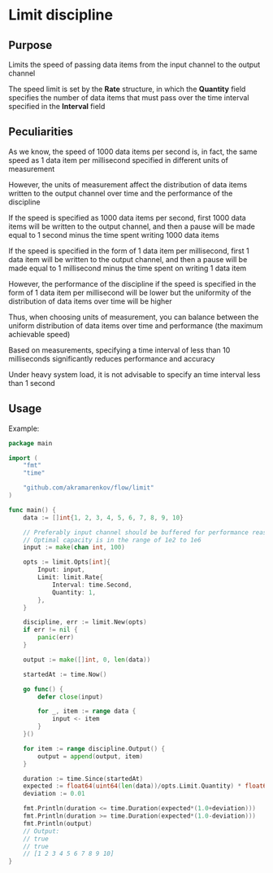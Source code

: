# Limit discipline

## Purpose

Limits the speed of passing data items from the input channel to the output
 channel

The speed limit is set by the **Rate** structure, in which the **Quantity**
 field specifies the number of data items that must pass over the time
 interval specified in the **Interval** field

## Peculiarities

As we know, the speed of 1000 data items per second is, in fact, the same
 speed as 1 data item per millisecond specified in different units of
 measurement

However, the units of measurement affect the distribution of data items
 written to the output channel over time and the performance of the discipline

If the speed is specified as 1000 data items per second, first 1000 data items
 will be written to the output channel, and then a pause will be made equal
 to 1 second minus the time spent writing 1000 data items

If the speed is specified in the form of 1 data item per millisecond, first 1
 data item will be written to the output channel, and then a pause will be
 made equal to 1 millisecond minus the time spent on writing 1 data item

However, the performance of the discipline if the speed is specified in the
 form of 1 data item per millisecond will be lower but the uniformity of the
 distribution of data items over time will be higher

Thus, when choosing units of measurement, you can balance between the uniform
 distribution of data items over time and performance (the maximum achievable
 speed)

Based on measurements, specifying a time interval of less than 10 milliseconds
 significantly reduces performance and accuracy

Under heavy system load, it is not advisable to specify an time interval less
 than 1 second

## Usage

Example:

```go
package main

import (
    "fmt"
    "time"

    "github.com/akramarenkov/flow/limit"
)

func main() {
    data := []int{1, 2, 3, 4, 5, 6, 7, 8, 9, 10}

    // Preferably input channel should be buffered for performance reasons.
    // Optimal capacity is in the range of 1e2 to 1e6
    input := make(chan int, 100)

    opts := limit.Opts[int]{
        Input: input,
        Limit: limit.Rate{
            Interval: time.Second,
            Quantity: 1,
        },
    }

    discipline, err := limit.New(opts)
    if err != nil {
        panic(err)
    }

    output := make([]int, 0, len(data))

    startedAt := time.Now()

    go func() {
        defer close(input)

        for _, item := range data {
            input <- item
        }
    }()

    for item := range discipline.Output() {
        output = append(output, item)
    }

    duration := time.Since(startedAt)
    expected := float64(uint64(len(data))/opts.Limit.Quantity) * float64(opts.Limit.Interval)
    deviation := 0.01

    fmt.Println(duration <= time.Duration(expected*(1.0+deviation)))
    fmt.Println(duration >= time.Duration(expected*(1.0-deviation)))
    fmt.Println(output)
    // Output:
    // true
    // true
    // [1 2 3 4 5 6 7 8 9 10]
}
```
